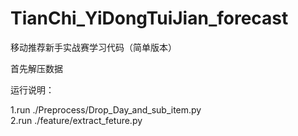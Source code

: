 # TianChi_YiDongTuiJian_forecast

移动推荐新手实战赛学习代码（简单版本）

首先解压数据


运行说明：

1.run ./Preprocess/Drop_Day_and_sub_item.py  
2.run ./feature/extract_feture.py


